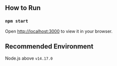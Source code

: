 ## How to Run

### `npm start`
Open [http://localhost:3000](http://localhost:3000) to view it in your browser.

## Recommended Environment
Node.js above `v14.17.0`
